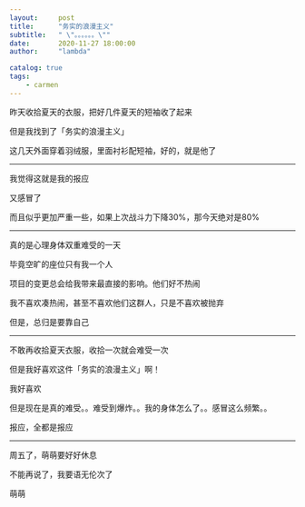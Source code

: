 ```yaml
---
layout:     post
title:      "务实的浪漫主义"
subtitle:   " \"。。。。。。\""
date:       2020-11-27 18:00:00
author:     "lambda"

catalog: true
tags:
    - carmen
---
```


昨天收拾夏天的衣服，把好几件夏天的短袖收了起来

但是我找到了「务实的浪漫主义」

这几天外面穿着羽绒服，里面衬衫配短袖，好的，就是他了

---

我觉得这就是我的报应

又感冒了

而且似乎更加严重一些，如果上次战斗力下降30%，那今天绝对是80%

---

真的是心理身体双重难受的一天

毕竟空旷的座位只有我一个人

项目的变更总会给我带来最直接的影响。他们好不热闹

我不喜欢凑热闹，甚至不喜欢他们这群人，只是不喜欢被抛弃

但是，总归是要靠自己

---

不敢再收拾夏天衣服，收拾一次就会难受一次

但是我好喜欢这件「务实的浪漫主义」啊！

我好喜欢

但是现在是真的难受。。难受到爆炸。。我的身体怎么了。。感冒这么频繁。。

报应，全都是报应

---

周五了，萌萌要好好休息

不能再说了，我要语无伦次了

萌萌

